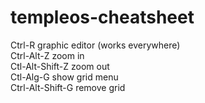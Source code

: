 # templeos-cheatsheet

Ctrl-R graphic editor (works everywhere)  
Ctrl-Alt-Z zoom in  
Ctl-Alt-Shift-Z zoom out  
Ctl-Alg-G show grid menu  
Ctrl-Alt-Shift-G remove grid  
